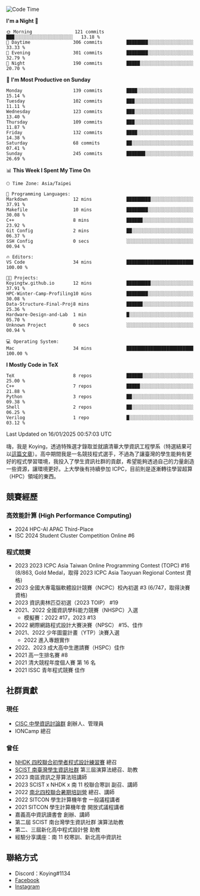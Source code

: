 <!--START_SECTION:waka-->
![Code Time](http://img.shields.io/badge/Code%20Time-1%2C302%20hrs%2057%20mins-blue)

**I'm a Night 🦉** 

```text
🌞 Morning                121 commits         ███░░░░░░░░░░░░░░░░░░░░░░   13.18 % 
🌆 Daytime                306 commits         ████████░░░░░░░░░░░░░░░░░   33.33 % 
🌃 Evening                301 commits         ████████░░░░░░░░░░░░░░░░░   32.79 % 
🌙 Night                  190 commits         █████░░░░░░░░░░░░░░░░░░░░   20.70 % 
```
📅 **I'm Most Productive on Sunday** 

```text
Monday                   139 commits         ████░░░░░░░░░░░░░░░░░░░░░   15.14 % 
Tuesday                  102 commits         ███░░░░░░░░░░░░░░░░░░░░░░   11.11 % 
Wednesday                123 commits         ███░░░░░░░░░░░░░░░░░░░░░░   13.40 % 
Thursday                 109 commits         ███░░░░░░░░░░░░░░░░░░░░░░   11.87 % 
Friday                   132 commits         ████░░░░░░░░░░░░░░░░░░░░░   14.38 % 
Saturday                 68 commits          ██░░░░░░░░░░░░░░░░░░░░░░░   07.41 % 
Sunday                   245 commits         ███████░░░░░░░░░░░░░░░░░░   26.69 % 
```


📊 **This Week I Spent My Time On** 

```text
🕑︎ Time Zone: Asia/Taipei

💬 Programming Languages: 
Markdown                 12 mins             █████████░░░░░░░░░░░░░░░░   37.91 % 
Makefile                 10 mins             ████████░░░░░░░░░░░░░░░░░   30.08 % 
C++                      8 mins              ██████░░░░░░░░░░░░░░░░░░░   23.92 % 
Git Config               2 mins              ██░░░░░░░░░░░░░░░░░░░░░░░   06.37 % 
SSH Config               0 secs              ░░░░░░░░░░░░░░░░░░░░░░░░░   00.94 % 

🔥 Editors: 
VS Code                  34 mins             █████████████████████████   100.00 % 

🐱‍💻 Projects: 
Koyingtw.github.io       12 mins             █████████░░░░░░░░░░░░░░░░   37.91 % 
HPC-Winter-Camp-Profiling10 mins             ████████░░░░░░░░░░░░░░░░░   30.08 % 
Data-Structure-Final-Proj8 mins              ██████░░░░░░░░░░░░░░░░░░░   25.36 % 
Hardware-Design-and-Lab  1 min               █░░░░░░░░░░░░░░░░░░░░░░░░   05.70 % 
Unknown Project          0 secs              ░░░░░░░░░░░░░░░░░░░░░░░░░   00.94 % 

💻 Operating System: 
Mac                      34 mins             █████████████████████████   100.00 % 
```

**I Mostly Code in TeX** 

```text
TeX                      8 repos             ██████░░░░░░░░░░░░░░░░░░░   25.00 % 
C++                      7 repos             █████░░░░░░░░░░░░░░░░░░░░   21.88 % 
Python                   3 repos             ██░░░░░░░░░░░░░░░░░░░░░░░   09.38 % 
Shell                    2 repos             ██░░░░░░░░░░░░░░░░░░░░░░░   06.25 % 
Verilog                  1 repo              █░░░░░░░░░░░░░░░░░░░░░░░░   03.12 % 
```




 Last Updated on 16/01/2025 00:57:03 UTC
<!--END_SECTION:waka-->


嗨，我是 Koying，透過特殊選才錄取並就讀清華大學資訊工程學系（特選結果可以[這篇文章](https://koyingtw.github.io/2022/10/31/%E7%89%B9%E9%81%B8%E5%BF%83%E5%BE%97/)）。高中期間我是一名競技程式選手，不過為了讓臺灣的學生能夠有更好的程式學習環境，我投入了學生資訊社群的貢獻，希望能夠透過自己的力量創造一些資源，讓環境更好。上大學後有持續參加 ICPC，目前則是逐漸轉往學習超算（HPC）領域的東西。

## 競賽經歷
### 高效能計算 (High Performance Computing)
- 2024 HPC-AI APAC Third-Place
- ISC 2024 Student Cluster Competition Online #6

### 程式競賽
- 2023 2023 ICPC Asia Taiwan Online Programming Contest (TOPC) #16 (8/863, Gold Medal，取得 2023 ICPC Asia Taoyuan Regional Contest 資格)
- 2023 全國大專電腦軟體設計競賽（NCPC）校內初選 #3 (6/747，取得決賽資格)
- 2023 資訊奧林匹亞初選（2023 TOIP） #19
- 2021、2022 全國資訊學科能力競賽（NHSPC）入選
    - 模擬賽：2022 #17，2023 #13
- 2022 網際網路程式設計大賽決賽（NPSC） #15、佳作
- 2021、2022 少年圖靈計畫（YTP）決賽入選
    - 2022 進入專題實作
- 2022、2023 成大高中生邀請賽（HSPC）佳作
- 2021 高一生排名賽 #8
- 2021 清大競程年度個人賽 第 16 名
- 2021 ISSC 青年程式競賽 佳作

## 社群貢獻
### 現任
- [CISC 中學資訊討論群](https://discord.gg/mc9CgJvjZz) 創辦人、管理員
- IONCamp 總召

### 曾任
- [NHDK 四校聯合初學者程式設計練習賽](https://www.facebook.com/profile.php?id=100064076583372) 總召
- [SCIST 南臺灣學生資訊社群](https://www.facebook.com/scist.tw) 第三屆演算法總召、助教
- 2023 南區資訊之芽算法班講師
- 2023 SCIST x NHDK x 南 11 校聯合寒訓 副召、講師
- 2022 [南北四校聯合暑期培訓營](https://github.com/HHSH-CYSH-WGSH-HSNU-Summer-Camp/) 總召、講師
- 2022 SITCON 學生計算機年會 一般議程講者
- 2021 SITCON 學生計算機年會 開放式議程講者
- 嘉義高中資訊讀書會 創辦、講師
- 第二屆 SCIST 南台灣學生資訊社群 演算法助教
- 第二、三屆新化高中程式設計營 助教
- 經驗分享講座：南 11 校寒訓、新北高中資訊社

## 聯絡方式
- Discord：Koying#1134
- [Facebook](https://www.facebook.com/profile.php?id=100015800760577)
- [Instagram](https://www.instagram.com/cisc._.koying/)
